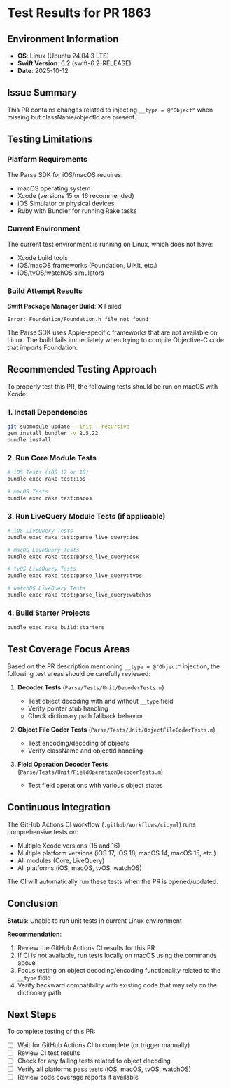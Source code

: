 # Test Results for PR 1863

## Environment Information
- **OS**: Linux (Ubuntu 24.04.3 LTS)
- **Swift Version**: 6.2 (swift-6.2-RELEASE)
- **Date**: 2025-10-12

## Issue Summary
This PR contains changes related to injecting `__type = @"Object"` when missing but className/objectId are present.

## Testing Limitations

### Platform Requirements
The Parse SDK for iOS/macOS requires:
- macOS operating system
- Xcode (versions 15 or 16 recommended)
- iOS Simulator or physical devices
- Ruby with Bundler for running Rake tasks

### Current Environment
The current test environment is running on Linux, which does not have:
- Xcode build tools
- iOS/macOS frameworks (Foundation, UIKit, etc.)
- iOS/tvOS/watchOS simulators

### Build Attempt Results

**Swift Package Manager Build**: ❌ Failed
```
Error: Foundation/Foundation.h file not found
```

The Parse SDK uses Apple-specific frameworks that are not available on Linux. The build fails immediately when trying to compile Objective-C code that imports Foundation.

## Recommended Testing Approach

To properly test this PR, the following tests should be run on macOS with Xcode:

### 1. Install Dependencies
```bash
git submodule update --init --recursive
gem install bundler -v 2.5.22
bundle install
```

### 2. Run Core Module Tests
```bash
# iOS Tests (iOS 17 or 18)
bundle exec rake test:ios

# macOS Tests
bundle exec rake test:macos
```

### 3. Run LiveQuery Module Tests (if applicable)
```bash
# iOS LiveQuery Tests
bundle exec rake test:parse_live_query:ios

# macOS LiveQuery Tests
bundle exec rake test:parse_live_query:osx

# tvOS LiveQuery Tests
bundle exec rake test:parse_live_query:tvos

# watchOS LiveQuery Tests
bundle exec rake test:parse_live_query:watchos
```

### 4. Build Starter Projects
```bash
bundle exec rake build:starters
```

## Test Coverage Focus Areas

Based on the PR description mentioning `__type = @"Object"` injection, the following test areas should be carefully reviewed:

1. **Decoder Tests** (`Parse/Tests/Unit/DecoderTests.m`)
   - Test object decoding with and without `__type` field
   - Verify pointer stub handling
   - Check dictionary path fallback behavior

2. **Object File Coder Tests** (`Parse/Tests/Unit/ObjectFileCoderTests.m`)
   - Test encoding/decoding of objects
   - Verify className and objectId handling

3. **Field Operation Decoder Tests** (`Parse/Tests/Unit/FieldOperationDecoderTests.m`)
   - Test field operations with various object states

## Continuous Integration

The GitHub Actions CI workflow (`.github/workflows/ci.yml`) runs comprehensive tests on:
- Multiple Xcode versions (15 and 16)
- Multiple platform versions (iOS 17, iOS 18, macOS 14, macOS 15, etc.)
- All modules (Core, LiveQuery)
- All platforms (iOS, macOS, tvOS, watchOS)

The CI will automatically run these tests when the PR is opened/updated.

## Conclusion

**Status**: Unable to run unit tests in current Linux environment

**Recommendation**: 
1. Review the GitHub Actions CI results for this PR
2. If CI is not available, run tests locally on macOS using the commands above
3. Focus testing on object decoding/encoding functionality related to the `__type` field
4. Verify backward compatibility with existing code that may rely on the dictionary path

## Next Steps

To complete testing of this PR:
- [ ] Wait for GitHub Actions CI to complete (or trigger manually)
- [ ] Review CI test results
- [ ] Check for any failing tests related to object decoding
- [ ] Verify all platforms pass tests (iOS, macOS, tvOS, watchOS)
- [ ] Review code coverage reports if available
